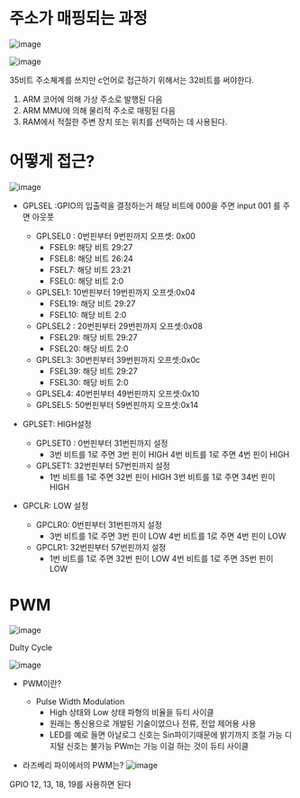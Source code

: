 # 주소가 매핑되는 과정
![image](https://github.com/rhenus9911/MobileNet_Maestro/assets/100738276/fb660d10-0e15-447f-96fc-06b6ccc37d13)


![image](https://github.com/rhenus9911/MobileNet_Maestro/assets/100738276/07b2d6c1-67e9-4049-ade4-f359a42b2e4c)

35비트 주소쳬계를 쓰지만 c언어로 접근하기 위해서는 32비트를 써야한다.

1. ARM 코어에 의해 가상 주소로 발행된 다음
2. ARM MMU에 의해 물리적 주소로 매핑된 다음
3. RAM에서 적절한 주변 장치 또는 위치를 선택하는 데 사용된다.
   

# 어떻게 접근?
![image](https://github.com/rhenus9911/MobileNet_Maestro/assets/100738276/94a5e388-5e1b-48e0-98fa-d6e13715638a)


- GPLSEL :GPIO의 입출력을 결정하는거 해당 비트에 000을 주면 input 001 를 주면 아웃풋
    - GPLSEL0 : 0번핀부터 9번핀까지 오프셋: 0x00
        - FSEL9: 해당 비트 29:27
        - FSEL8: 해당 비트 26:24
        - FSEL7: 해당 비트 23:21
        - FSEL0: 해당 비트 2:0
    - GPLSEL1: 10번핀부터 19번핀까지 오프셋:0x04
        - FSEL19: 해당 비트 29:27
        - FSEL10: 해당 비트 2:0
    - GPLSEL2 : 20번핀부터 29번핀까지 오프셋:0x08
        - FSEL29: 해당 비트 29:27
        - FSEL20: 해당 비트 2:0
    - GPLSEL3: 30번핀부터 39번핀까지 오프셋:0x0c
        - FSEL39: 해당 비트 29:27
        - FSEL30: 해당 비트 2:0
    - GPLSEL4: 40번핀부터 49번핀까지 오프셋:0x10
    - GPLSEL5: 50번핀부터 59번핀까지 오프셋:0x14
 
- GPLSET: HIGH설정
    - GPLSET0 : 0번핀부터 31번핀까지 설정
        - 3번 비트를 1로 주면 3번 핀이 HIGH 4번 비트를 1로 주면 4번 핀이 HIGH
    - GPLSET1: 32번핀부터 57번핀까지 설정
        - 1번 비트를 1로 주면 32번 핀이 HIGH 3번 비트를 1로 주면 34번 핀이 HIGH

- GPCLR: LOW 설정
    - GPCLR0: 0번핀부터 31번핀까지 설정
        - 3번 비트를 1로 주면 3번 핀이 LOW 4번 비트를 1로 주면 4번 핀이 LOW
    - GPCLR1: 32번핀부터 57번핀까지 설정
        - 1번 비트를 1로 주면 32번 핀이 LOW 4번 비트를 1로 주면 35번 핀이 LOW
     

# PWM
![image](https://github.com/rhenus9911/MobileNet_Maestro/assets/100738276/70706b63-20af-4a80-9a56-27bb6806d393)

Dulty Cycle

![image](https://github.com/rhenus9911/MobileNet_Maestro/assets/100738276/45ac8167-b3d3-42b5-ad5e-25e00c8906d6)

- PWM이란?
   - Pulse Width Modulation
     - High 상태와 Low 상태 파형의 비율을 듀티 사이클
     - 원래는 통신용으로 개발된 기술이었으나 전류, 전압 제어용 사용
     - LED를 예로 들면 아날로그 신호는 Sin파이기때문에 밝기까지 조절 가능 디지털 신호는 불가능 PWm는 가능 이걸 하는 것이 듀티 사이클

- 라즈베리 파이에서의 PWM는?
![image](https://github.com/rhenus9911/MobileNet_Maestro/assets/100738276/895f0ed4-ae45-420b-933d-3248f438db64)

GPIO 12, 13, 18, 19를 사용하면 된다

   
